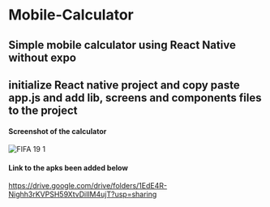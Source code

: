 # Mobile-Calculator
## Simple mobile calculator using React Native without expo
## initialize React native project and copy paste app.js and add lib, screens and components files to the project
#### Screenshot of the calculator
![FIFA 19 1](https://user-images.githubusercontent.com/57599619/88379358-6f1fee80-cdc0-11ea-8a7b-921489b55eea.png)
#### Link to the apks been added below
https://drive.google.com/drive/folders/1EdE4R-Nighh3rKVPSH59XtvDiIlM4ujT?usp=sharing
